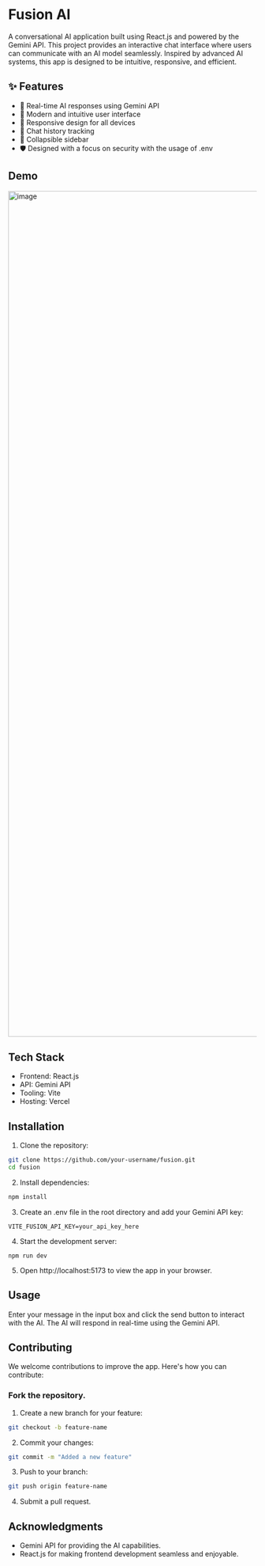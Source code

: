 # Fusion AI

A conversational AI application built using React.js and powered by the Gemini API. This project provides an interactive chat interface where users can communicate with an AI model seamlessly. Inspired by advanced AI systems, this app is designed to be intuitive, responsive, and efficient.

## ✨ Features
- 🤖 Real-time AI responses using Gemini API
- 🎨 Modern and intuitive user interface
- 📱 Responsive design for all devices
- 🔄 Chat history tracking
- 📂 Collapsible sidebar
- 🛡️ Designed with a focus on security with the usage of .env

## Demo
<img width="1710" alt="image" src="https://github.com/user-attachments/assets/a450852c-37f7-401d-a793-8c29484dfb40">

## Tech Stack
- Frontend: React.js
- API: Gemini API
- Tooling: Vite
- Hosting: Vercel

## Installation
1. Clone the repository:
```bash
git clone https://github.com/your-username/fusion.git  
cd fusion
``` 
2. Install dependencies:
```bash
npm install
```
3. Create an .env file in the root directory and add your Gemini API key:
```
VITE_FUSION_API_KEY=your_api_key_here
```
4. Start the development server:
```
npm run dev
```
5. Open http://localhost:5173 to view the app in your browser.

## Usage
Enter your message in the input box and click the send button to interact with the AI.
The AI will respond in real-time using the Gemini API.

## Contributing
We welcome contributions to improve the app. Here's how you can contribute:
### Fork the repository.
1. Create a new branch for your feature:
```bash
git checkout -b feature-name
```
2. Commit your changes:
```bash
git commit -m "Added a new feature"
```
3. Push to your branch:
```bash
git push origin feature-name
```
4. Submit a pull request.

## Acknowledgments
- Gemini API for providing the AI capabilities.
- React.js for making frontend development seamless and enjoyable.

